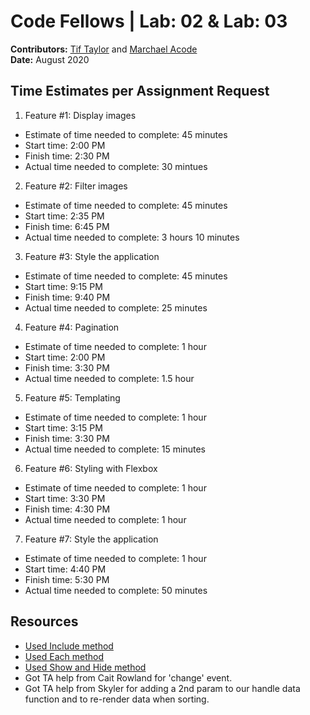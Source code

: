# Code Fellows | Lab: 02 & Lab: 03
**Contributors:** [Tif Taylor](https://github.com/tiftaylor) and [Marchael Acode](https://github.com/kuya32)  
**Date:** August 2020

## Time Estimates per Assignment Request

1. Feature #1: Display images

- Estimate of time needed to complete: 45 minutes
- Start time: 2:00 PM
- Finish time: 2:30 PM
- Actual time needed to complete: 30 mintues

2. Feature #2: Filter images

- Estimate of time needed to complete: 45 minutes
- Start time: 2:35 PM
- Finish time: 6:45 PM
- Actual time needed to complete: 3 hours 10 minutes

3. Feature #3: Style the application

- Estimate of time needed to complete: 45 minutes
- Start time: 9:15 PM
- Finish time: 9:40 PM
- Actual time needed to complete: 25 minutes

4. Feature #4: Pagination

- Estimate of time needed to complete: 1 hour
- Start time: 2:00 PM
- Finish time: 3:30 PM
- Actual time needed to complete: 1.5 hour 

5. Feature #5: Templating

- Estimate of time needed to complete: 1 hour
- Start time: 3:15 PM
- Finish time: 3:30 PM
- Actual time needed to complete: 15 minutes

6. Feature #6: Styling with Flexbox

- Estimate of time needed to complete: 1 hour
- Start time: 3:30 PM
- Finish time: 4:30 PM
- Actual time needed to complete: 1 hour

7. Feature #7: Style the application

- Estimate of time needed to complete: 1 hour
- Start time: 4:40 PM
- Finish time: 5:30 PM
- Actual time needed to complete: 50 minutes

## Resources
- [Used Include method](https://www.w3schools.com/jsref/jsref_includes_array.asp#:~:text=The%20includes()%20method%20determines,element%2C%20and%20false%20if%20not)
- [Used Each method](https://api.jquery.com/each/)
- [Used Show and Hide method](https://www.w3schools.com/jquery/jquery_hide_show.asp)
- Got TA help from Cait Rowland for 'change' event.
- Got TA help from Skyler for adding a 2nd param to our handle data function and to re-render data when sorting.

